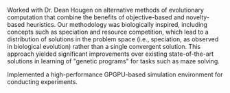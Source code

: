 Worked with Dr. Dean Hougen on alternative methods of evolutionary computation that combine the benefits of objective-based and novelty-based heuristics. Our methodology was biologically inspired, including concepts such as speciation and resource competition, which lead to a distribution of solutions in the problem space (i.e., speciation, as observed in biological evolution) rather than a single convergent solution. This approach yielded significant improvements over existing state-of-the-art solutions in learning of "genetic programs" for tasks such as maze solving.

Implemented a high-performance GPGPU-based simulation environment for conducting experiments.